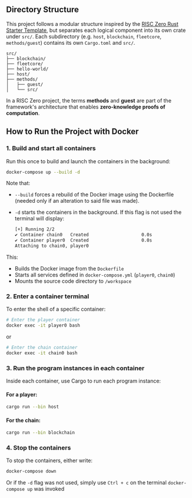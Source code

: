 
## **Directory Structure**
This project follows a modular structure inspired by the [RISC Zero Rust Starter Template](https://github.com/risc0/risc0), but separates each logical component into its own crate under `src/`. Each subdirectory (e.g. `host`, `blockchain`, `fleetcore`, `methods/guest`) contains its own `Cargo.toml` and `src/`.

```tree
src/
├── blockchain/          
├── fleetcore/           
├── hello-world/        
├── host/                
├── methods/
│   ├── guest/           
│   └── src/             
```

In a RISC Zero project, the terms **methods** and **guest** are part of the framework's architecture that enables **zero-knowledge proofs of computation**.


## **How to Run the Project with Docker**
###  1. **Build and start all containers**

Run this once to build and launch the containers in the background:

```bash
docker-compose up --build -d
```

Note that:
- `--build` forces a rebuild of the Docker image using the Dockerfile (needed only if an alteration to said file was made).
- `-d` starts the containers in the background. If this flag is not used the terminal will display:

  ```bash
  [+] Running 2/2
  ✔ Container chain0   Created                    0.0s
  ✔ Container player0  Created                    0.0s
  Attaching to chain0, player0
  ```

This:
* Builds the Docker image from the `Dockerfile`
* Starts all services defined in `docker-compose.yml`  (`player0`, `chain0`)
* Mounts the source code directory to `/workspace`

### 2. **Enter a container terminal**

To enter the shell of a specific container:

```bash
# Enter the player container
docker exec -it player0 bash
```

or

```bash
# Enter the chain container
docker exec -it chain0 bash
```

### 3. **Run the program instances in each container**

Inside each container, use Cargo to run each program instance:

#### For a player:

```bash
cargo run --bin host
```

#### For the chain:

```bash
cargo run --bin blockchain
```


### 4. **Stop the containers**

To stop the containers, either write:

```bash
docker-compose down
```
Or if the `-d` flag was not used, simply use `Ctrl + c` on the terminal `docker-compose up` was invoked

